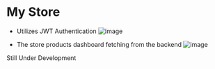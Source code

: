 # My Store

- Utilizes JWT Authentication
  ![image](https://github.com/manowari/Full-Stack-Convenient-Store-System-/assets/141199798/e61f688e-c60f-486e-b6a0-3ace29490aa2)

  


  

- The store products dashboard fetching from the backend
  ![image](https://github.com/manowari/Full-Stack-Convenient-Store-System-/assets/141199798/deb3436d-2e17-4cca-bf82-91787571a232)



Still Under Development
 
